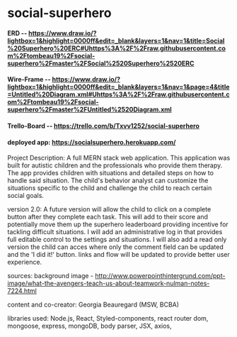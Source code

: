 # social-superhero

#### ERD -- https://www.draw.io/?lightbox=1&highlight=0000ff&edit=_blank&layers=1&nav=1&title=Social%20Superhero%20ERC#Uhttps%3A%2F%2Fraw.githubusercontent.com%2Ftombeau19%2Fsocial-superhero%2Fmaster%2FSocial%2520Superhero%2520ERC

#### Wire-Frame -- https://www.draw.io/?lightbox=1&highlight=0000ff&edit=_blank&layers=1&nav=1&page=4&title=Untitled%20Diagram.xml#Uhttps%3A%2F%2Fraw.githubusercontent.com%2Ftombeau19%2Fsocial-superhero%2Fmaster%2FUntitled%2520Diagram.xml


#### Trello-Board -- https://trello.com/b/Txvv1252/social-superhero

#### deployed app: https://socialsuperhero.herokuapp.com/

Project Description: A full MERN stack web application. This application was built for autistic children and the professionals who provide them therapy. The app provides children with situations and detailed steps on how to handle said situation. The child's behavior analyst can customize the situations specific to the child and challenge the child to reach certain social goals. 

version 2.0: A future version will allow the child to click on a complete button after they complete each task. This will add to their score and potentially move them up the superhero leaderboard providing incentive for tackling difficult situations. I will add an administrative log in that provides full editable control to the settings and situations. I will also add a read only version the child can acces where only the comment field can be updated and the 'I did it!' button. links and flow will be updated to provide better user experience.

sources:
background image - 
http://www.powerpointhintergrund.com/ppt-image/what-the-avengers-teach-us-about-teamwork-nulman-notes-7224.html

content and co-creator:
Georgia Beauregard (MSW, BCBA)

libraries used:
Node.js,
React,
Styled-components,
react router dom,
mongoose,
express,
mongoDB,
body parser,
JSX,
axios,